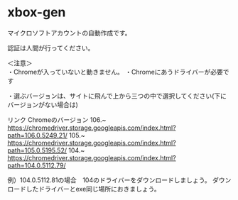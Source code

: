 # xbox-gen
マイクロソフトアカウントの自動作成です。　

認証は人間が行ってください。

＜注意＞
<br>・Chromeが入っていないと動きません。
・Chromeにあうドライバーが必要です
</br>


・選ぶバージョンは、サイトに飛んで上から三つの中で選択してください(下にバージョンがない場合は)

リンク
Chromeのバージョン
     106.~     https://chromedriver.storage.googleapis.com/index.html?path=106.0.5249.21/
     105.~     https://chromedriver.storage.googleapis.com/index.html?path=105.0.5195.52/
     104.~     https://chromedriver.storage.googleapis.com/index.html?path=104.0.5112.79/

例）104.0.5112.81の場合　104のドライバーをダウンロードしましょう。
ダウンロードしたドライバーとexe同じ場所におきましょう。
